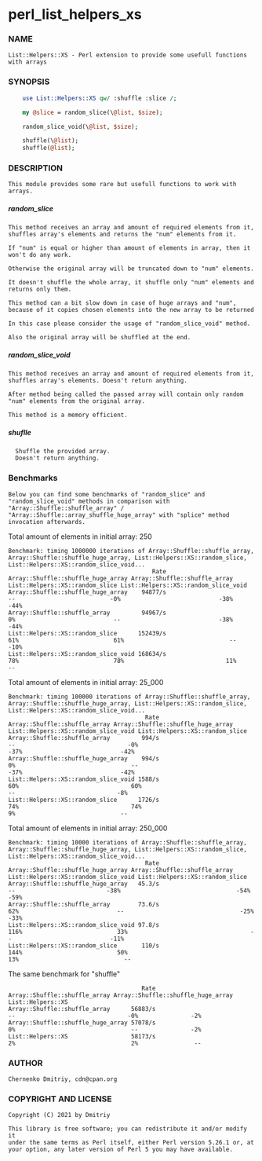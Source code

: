 # perl_list_helpers_xs

### NAME
    List::Helpers::XS - Perl extension to provide some usefull functions with arrays

### SYNOPSIS

```perl
    use List::Helpers::XS qw/ :shuffle :slice /;

    my @slice = random_slice(\@list, $size);

    random_slice_void(\@list, $size);

    shuffle(\@list);
    shuffle(@list);
```

### DESCRIPTION
    This module provides some rare but usefull functions to work with
    arrays.

##### random_slice
    This method receives an array and amount of required elements from it,
    shuffles array's elements and returns the "num" elements from it.

    If "num" is equal or higher than amount of elements in array, then it
    won't do any work.

    Otherwise the original array will be truncated down to "num" elements.

    It doesn't shuffle the whole array, it shuffle only "num" elements and
    returns only them.

    This method can a bit slow down in case of huge arrays and "num",
    because of it copies chosen elements into the new array to be returned

    In this case please consider the usage of "random_slice_void" method.

    Also the original array will be shuffled at the end.

##### random_slice_void
    This method receives an array and amount of required elements from it,
    shuffles array's elements. Doesn't return anything.

    After method being called the passed array will contain only random
    "num" elements from the original array.

    This method is a memory efficient.

##### shuflle
      Shuffle the provided array.
      Doesn't return anything.

### Benchmarks
    Below you can find some benchmarks of "random_slice" and
    "random_slice_void" methods in comparison with
    "Array::Shuffle::shuffle_array" /
    "Array::Shuffle::array_shuffle_huge_array" with "splice" method
    invocation afterwards.

Total amount of elements in initial array: 250
```
Benchmark: timing 1000000 iterations of Array::Shuffle::shuffle_array, Array::Shuffle::shuffle_huge_array, List::Helpers::XS::random_slice, List::Helpers::XS::random_slice_void...
                                         Rate Array::Shuffle::shuffle_huge_array Array::Shuffle::shuffle_array List::Helpers::XS::random_slice List::Helpers::XS::random_slice_void
Array::Shuffle::shuffle_huge_array    94877/s                                 --                           -0%                            -38%                                 -44%
Array::Shuffle::shuffle_array         94967/s                                 0%                            --                            -38%                                 -44%
List::Helpers::XS::random_slice      152439/s                                61%                           61%                              --                                 -10%
List::Helpers::XS::random_slice_void 168634/s                                78%                           78%                             11%                                   --
```

Total amount of elements in initial array: 25_000

```
Benchmark: timing 100000 iterations of Array::Shuffle::shuffle_array, Array::Shuffle::shuffle_huge_array, List::Helpers::XS::random_slice, List::Helpers::XS::random_slice_void...
                                       Rate Array::Shuffle::shuffle_array Array::Shuffle::shuffle_huge_array List::Helpers::XS::random_slice_void List::Helpers::XS::random_slice
Array::Shuffle::shuffle_array         994/s                            --                                -0%                                 -37%                            -42%
Array::Shuffle::shuffle_huge_array    994/s                            0%                                 --                                 -37%                            -42%
List::Helpers::XS::random_slice_void 1588/s                           60%                                60%                                   --                             -8%
List::Helpers::XS::random_slice      1726/s                           74%                                74%                                   9%                              --
```

Total amount of elements in initial array: 250_000

```
Benchmark: timing 10000 iterations of Array::Shuffle::shuffle_array, Array::Shuffle::shuffle_huge_array, List::Helpers::XS::random_slice, List::Helpers::XS::random_slice_void...
                                       Rate Array::Shuffle::shuffle_huge_array Array::Shuffle::shuffle_array List::Helpers::XS::random_slice_void List::Helpers::XS::random_slice
Array::Shuffle::shuffle_huge_array   45.3/s                                 --                          -38%                                 -54%                            -59%
Array::Shuffle::shuffle_array        73.6/s                                62%                            --                                 -25%                            -33%
List::Helpers::XS::random_slice_void 97.8/s                               116%                           33%                                   --                            -11%
List::Helpers::XS::random_slice       110/s                               144%                           50%                                  13%                              --
```

The same benchmark for "shuffle"

```
                                      Rate Array::Shuffle::shuffle_array Array::Shuffle::shuffle_huge_array List::Helpers::XS
Array::Shuffle::shuffle_array      56883/s                            --                                -0%               -2%
Array::Shuffle::shuffle_huge_array 57078/s                            0%                                 --               -2%
List::Helpers::XS                  58173/s                            2%                                 2%                --
```

### AUTHOR
    Chernenko Dmitriy, cdn@cpan.org

### COPYRIGHT AND LICENSE
    Copyright (C) 2021 by Dmitriy

    This library is free software; you can redistribute it and/or modify it
    under the same terms as Perl itself, either Perl version 5.26.1 or, at
    your option, any later version of Perl 5 you may have available.
